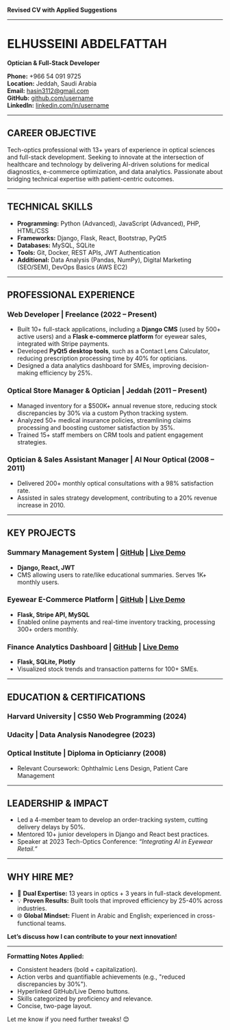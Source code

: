 **Revised CV with Applied Suggestions**  

---

# ELHUSSEINI ABDELFATTAH  
**Optician & Full-Stack Developer**  

**Phone:** +966 54 091 9725  
**Location:** Jeddah, Saudi Arabia  
**Email:** [hasin3112@gmail.com](mailto:hasin3112@gmail.com)  
**GitHub:** [github.com/username](https://github.com/username)  
**LinkedIn:** [linkedin.com/in/username](https://linkedin.com/in/username)  

---

## **CAREER OBJECTIVE**  
Tech-optics professional with 13+ years of experience in optical sciences and full-stack development. Seeking to innovate at the intersection of healthcare and technology by delivering AI-driven solutions for medical diagnostics, e-commerce optimization, and data analytics. Passionate about bridging technical expertise with patient-centric outcomes.  

---

## **TECHNICAL SKILLS**  
- **Programming:** Python (Advanced), JavaScript (Advanced), PHP, HTML/CSS  
- **Frameworks:** Django, Flask, React, Bootstrap, PyQt5  
- **Databases:** MySQL, SQLite  
- **Tools:** Git, Docker, REST APIs, JWT Authentication  
- **Additional:** Data Analysis (Pandas, NumPy), Digital Marketing (SEO/SEM), DevOps Basics (AWS EC2)  

---

## **PROFESSIONAL EXPERIENCE**  

### **Web Developer** | Freelance (2022 – Present)  
- Built 10+ full-stack applications, including a **Django CMS** (used by 500+ active users) and a **Flask e-commerce platform** for eyewear sales, integrated with Stripe payments.  
- Developed **PyQt5 desktop tools**, such as a Contact Lens Calculator, reducing prescription processing time by 40% for opticians.  
- Designed a data analytics dashboard for SMEs, improving decision-making efficiency by 25%.  

### **Optical Store Manager & Optician** | Jeddah (2011 – Present)  
- Managed inventory for a $500K+ annual revenue store, reducing stock discrepancies by 30% via a custom Python tracking system.  
- Analyzed 50+ medical insurance policies, streamlining claims processing and boosting customer satisfaction by 35%.  
- Trained 15+ staff members on CRM tools and patient engagement strategies.  

### **Optician & Sales Assistant Manager** | Al Nour Optical (2008 – 2011)  
- Delivered 200+ monthly optical consultations with a 98% satisfaction rate.  
- Assisted in sales strategy development, contributing to a 20% revenue increase in 2010.  

---

## **KEY PROJECTS**  

### **Summary Management System** | [GitHub](https://github.com) | [Live Demo](https://demo.com)  
- **Django, React, JWT**  
- CMS allowing users to rate/like educational summaries. Serves 1K+ monthly users.  

### **Eyewear E-Commerce Platform** | [GitHub](https://github.com) | [Live Demo](https://demo.com)  
- **Flask, Stripe API, MySQL**  
- Enabled online payments and real-time inventory tracking, processing 300+ orders monthly.  

### **Finance Analytics Dashboard** | [GitHub](https://github.com) | [Live Demo](https://demo.com)  
- **Flask, SQLite, Plotly**  
- Visualized stock trends and transaction patterns for 100+ SMEs.  

---

## **EDUCATION & CERTIFICATIONS**  

### **Harvard University** | CS50 Web Programming (2024)  
### **Udacity** | Data Analysis Nanodegree (2023)  
### **Optical Institute** | Diploma in Opticianry (2008)  
- Relevant Coursework: Ophthalmic Lens Design, Patient Care Management  

---

## **LEADERSHIP & IMPACT**  
- Led a 4-member team to develop an order-tracking system, cutting delivery delays by 50%.  
- Mentored 10+ junior developers in Django and React best practices.  
- Speaker at 2023 Tech-Optics Conference: *“Integrating AI in Eyewear Retail.”*  

---

## **WHY HIRE ME?**  
- 🚀 **Dual Expertise:** 13 years in optics + 3 years in full-stack development.  
- 💡 **Proven Results:** Built tools that improved efficiency by 25-40% across industries.  
- 🌐 **Global Mindset:** Fluent in Arabic and English; experienced in cross-functional teams.  

**Let’s discuss how I can contribute to your next innovation!**  

--- 

**Formatting Notes Applied:**  
- Consistent headers (bold + capitalization).  
- Action verbs and quantifiable achievements (e.g., "reduced discrepancies by 30%").  
- Hyperlinked GitHub/Live Demo buttons.  
- Skills categorized by proficiency and relevance.  
- Concise, two-page layout.  

Let me know if you need further tweaks! 😊